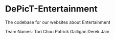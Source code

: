 # DePicT-Entertainment
The codebase for our websites about Entertainment

Team Names:
Tori Chou
Patrick Galligan
Derek Jain